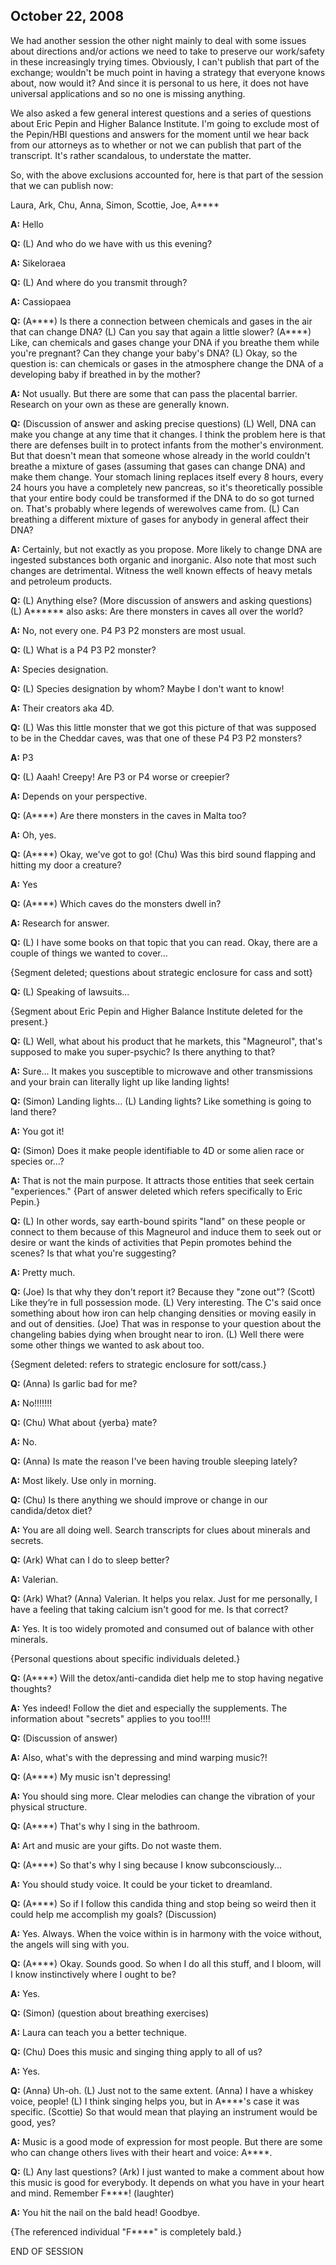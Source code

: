 ## October 22, 2008
We had another session the other night mainly to deal with some issues about directions and/or actions we need to take to preserve our work/safety in these increasingly trying times. Obviously, I can't publish that part of the exchange; wouldn't be much point in having a strategy that everyone knows about, now would it? And since it is personal to us here, it does not have universal applications and so no one is missing anything.

We also asked a few general interest questions and a series of questions about Eric Pepin and Higher Balance Institute. I'm going to exclude most of the Pepin/HBI questions and answers for the moment until we hear back from our attorneys as to whether or not we can publish that part of the transcript. It's rather scandalous, to understate the matter.

So, with the above exclusions accounted for, here is that part of the session that we can publish now:

Laura, Ark, Chu, Anna, Simon, Scottie, Joe, A\*\*\*\*

**A:** Hello

**Q:** (L) And who do we have with us this evening?

**A:** Sikeloraea

**Q:** (L) And where do you transmit through?

**A:** Cassiopaea

**Q:** (A\*\*\*\*) Is there a connection between chemicals and gases in the air that can change DNA? (L) Can you say that again a little slower? (A\*\*\*\*) Like, can chemicals and gases change your DNA if you breathe them while you're pregnant? Can they change your baby's DNA? (L) Okay, so the question is: can chemicals or gases in the atmosphere change the DNA of a developing baby if breathed in by the mother?

**A:** Not usually. But there are some that can pass the placental barrier. Research on your own as these are generally known.

**Q:** (Discussion of answer and asking precise questions) (L) Well, DNA can make you change at any time that it changes. I think the problem here is that there are defenses built in to protect infants from the mother's environment. But that doesn't mean that someone whose already in the world couldn't breathe a mixture of gases (assuming that gases can change DNA) and make them change. Your stomach lining replaces itself every 8 hours, every 24 hours you have a completely new pancreas, so it's theoretically possible that your entire body could be transformed if the DNA to do so got turned on. That's probably where legends of werewolves came from. (L) Can breathing a different mixture of gases for anybody in general affect their DNA?

**A:** Certainly, but not exactly as you propose. More likely to change DNA are ingested substances both organic and inorganic. Also note that most such changes are detrimental. Witness the well known effects of heavy metals and petroleum products.

**Q:** (L) Anything else? (More discussion of answers and asking questions) (L) A\*\*\*\*** also asks: Are there monsters in caves all over the world?

**A:** No, not every one. P4 P3 P2 monsters are most usual.

**Q:** (L) What is a P4 P3 P2 monster?

**A:** Species designation.

**Q:** (L) Species designation by whom? Maybe I don't want to know!

**A:** Their creators aka 4D.

**Q:** (L) Was this little monster that we got this picture of that was supposed to be in the Cheddar caves, was that one of these P4 P3 P2 monsters?

**A:** P3

**Q:** (L) Aaah! Creepy! Are P3 or P4 worse or creepier?

**A:** Depends on your perspective.

**Q:** (A\*\*\*\*) Are there monsters in the caves in Malta too?

**A:** Oh, yes.

**Q:** (A\*\*\*\*) Okay, we've got to go! (Chu) Was this bird sound flapping and hitting my door a creature?

**A:** Yes

**Q:** (A\*\*\*\*) Which caves do the monsters dwell in?

**A:** Research for answer.

**Q:** (L) I have some books on that topic that you can read. Okay, there are a couple of things we wanted to cover...

{Segment deleted; questions about strategic enclosure for cass and sott}

**Q:** (L) Speaking of lawsuits...

{Segment about Eric Pepin and Higher Balance Institute deleted for the present.}

**Q:** (L) Well, what about his product that he markets, this "Magneurol", that's supposed to make you super-psychic? Is there anything to that?

**A:** Sure... It makes you susceptible to microwave and other transmissions and your brain can literally light up like landing lights!

**Q:** (Simon) Landing lights... (L) Landing lights? Like something is going to land there?

**A:** You got it!

**Q:** (Simon) Does it make people identifiable to 4D or some alien race or species or...?

**A:** That is not the main purpose. It attracts those entities that seek certain "experiences." {Part of answer deleted which refers specifically to Eric Pepin.}

**Q:** (L) In other words, say earth-bound spirits "land" on these people or connect to them because of this Magneurol and induce them to seek out or desire or want the kinds of activities that Pepin promotes behind the scenes? Is that what you're suggesting?

**A:** Pretty much.

**Q:** (Joe) Is that why they don't report it? Because they "zone out"? (Scott) Like they’re in full possession mode. (L) Very interesting. The C's said once something about how iron can help changing densities or moving easily in and out of densities. (Joe) That was in response to your question about the changeling babies dying when brought near to iron. (L) Well there were some other things we wanted to ask about too.

{Segment deleted: refers to strategic enclosure for sott/cass.}

**Q:** (Anna) Is garlic bad for me?

**A:** No!!!!!!!

**Q:** (Chu) What about {yerba} mate?

**A:** No.

**Q:** (Anna) Is mate the reason I've been having trouble sleeping lately?

**A:** Most likely. Use only in morning.

**Q:** (Chu) Is there anything we should improve or change in our candida/detox diet?

**A:** You are all doing well. Search transcripts for clues about minerals and secrets.

**Q:** (Ark) What can I do to sleep better?

**A:** Valerian.

**Q:** (Ark) What? (Anna) Valerian. It helps you relax. Just for me personally, I have a feeling that taking calcium isn't good for me. Is that correct?

**A:** Yes. It is too widely promoted and consumed out of balance with other minerals.

{Personal questions about specific individuals deleted.}

**Q:** (A\*\*\*\*) Will the detox/anti-candida diet help me to stop having negative thoughts?

**A:** Yes indeed! Follow the diet and especially the supplements. The information about "secrets" applies to you too!!!!

**Q:** (Discussion of answer)

**A:** Also, what's with the depressing and mind warping music?!

**Q:** (A\*\*\*\*) My music isn't depressing!

**A:** You should sing more. Clear melodies can change the vibration of your physical structure.

**Q:** (A\*\*\*\*) That's why I sing in the bathroom.

**A:** Art and music are your gifts. Do not waste them.

**Q:** (A\*\*\*\*) So that's why I sing because I know subconsciously...

**A:** You should study voice. It could be your ticket to dreamland.

**Q:** (A\*\*\*\*) So if I follow this candida thing and stop being so weird then it could help me accomplish my goals? (Discussion)

**A:** Yes. Always. When the voice within is in harmony with the voice without, the angels will sing with you.

**Q:** (A\*\*\*\*) Okay. Sounds good. So when I do all this stuff, and I bloom, will I know instinctively where I ought to be?

**A:** Yes.

**Q:** (Simon) (question about breathing exercises)

**A:** Laura can teach you a better technique.

**Q:** (Chu) Does this music and singing thing apply to all of us?

**A:** Yes.

**Q:** (Anna) Uh-oh. (L) Just not to the same extent. (Anna) I have a whiskey voice, people! (L) I think singing helps you, but in A\*\*\*\*'s case it was specific. (Scottie) So that would mean that playing an instrument would be good, yes?

**A:** Music is a good mode of expression for most people. But there are some who can change others lives with their heart and voice: A\*\*\*\*.

**Q:** (L) Any last questions? (Ark) I just wanted to make a comment about how this music is good for everybody. It depends on what you have in your heart and mind. Remember F\*\*\*\*! (laughter)

**A:** You hit the nail on the bald head! Goodbye.

{The referenced individual "F\*\*\*\*" is completely bald.}

END OF SESSION

